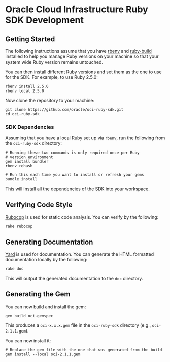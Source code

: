 # Oracle Cloud Infrastructure Ruby SDK Development

## Getting Started
The following instructions assume that you have [rbenv](https://github.com/rbenv/rbenv) and [ruby-build](https://github.com/rbenv/ruby-build) installed to help you manage Ruby
versions on your machine so that your system wide Ruby version remains untouched.

You can then install different Ruby versions and set them as the one to use for the SDK. For example, to use Ruby 2.5.0:

```
rbenv install 2.5.0
rbenv local 2.5.0
```

Now clone the repository to your machine:

```
git clone https://github.com/oracle/oci-ruby-sdk.git
cd oci-ruby-sdk
```

### SDK Dependencies
Assuming that you have a local Ruby set up via `rbenv`, run the following from the `oci-ruby-sdk` directory:

```
# Running these two commands is only required once per Ruby
# version environment
gem install bundler
rbenv rehash

# Run this each time you want to install or refresh your gems
bundle install
```
This will install all the dependencies of the SDK into your workspace.

## Verifying Code Style
[Rubocop](https://github.com/bbatsov/rubocop) is used for static code analysis.  You can verify by the following:

```
rake rubocop
```

## Generating Documentation
[Yard](https://yardoc.org/) is used for documentation. You can generate the HTML formatted documentation locally by the following:

```
rake doc
```

This will output the generated documentation to the `doc` directory.

## Generating the Gem
You can now build and install the gem:

```
gem build oci.gemspec
```
This produces a `oci-x.x.x.gem` file in the `oci-ruby-sdk` directory (e.g., `oci-2.1.1.gem`).

You can now install it:

```
# Replace the gem file with the one that was generated from the build
gem install --local oci-2.1.1.gem
```

